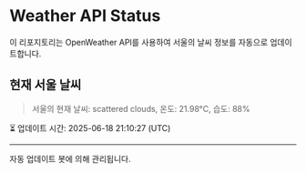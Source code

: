
# Weather API Status

이 리포지토리는 OpenWeather API를 사용하여 서울의 날씨 정보를 자동으로 업데이트합니다.

## 현재 서울 날씨
> 서울의 현재 날씨: scattered clouds, 온도: 21.98°C, 습도: 88%

⏳ 업데이트 시간: 2025-06-18 21:10:27 (UTC)

---
자동 업데이트 봇에 의해 관리됩니다.
